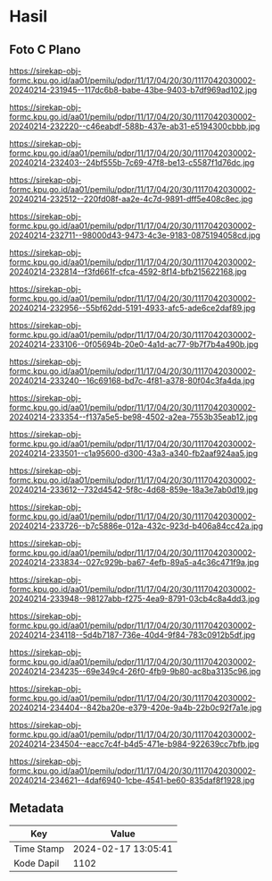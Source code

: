 # Hasil

## Foto C Plano

https://sirekap-obj-formc.kpu.go.id/aa01/pemilu/pdpr/11/17/04/20/30/1117042030002-20240214-231945--117dc6b8-babe-43be-9403-b7df969ad102.jpg

https://sirekap-obj-formc.kpu.go.id/aa01/pemilu/pdpr/11/17/04/20/30/1117042030002-20240214-232220--c46eabdf-588b-437e-ab31-e5194300cbbb.jpg

https://sirekap-obj-formc.kpu.go.id/aa01/pemilu/pdpr/11/17/04/20/30/1117042030002-20240214-232403--24bf555b-7c69-47f8-be13-c5587f1d76dc.jpg

https://sirekap-obj-formc.kpu.go.id/aa01/pemilu/pdpr/11/17/04/20/30/1117042030002-20240214-232512--220fd08f-aa2e-4c7d-9891-dff5e408c8ec.jpg

https://sirekap-obj-formc.kpu.go.id/aa01/pemilu/pdpr/11/17/04/20/30/1117042030002-20240214-232711--98000d43-9473-4c3e-9183-0875194058cd.jpg

https://sirekap-obj-formc.kpu.go.id/aa01/pemilu/pdpr/11/17/04/20/30/1117042030002-20240214-232814--f3fd661f-cfca-4592-8f14-bfb215622168.jpg

https://sirekap-obj-formc.kpu.go.id/aa01/pemilu/pdpr/11/17/04/20/30/1117042030002-20240214-232956--55bf62dd-5191-4933-afc5-ade6ce2daf89.jpg

https://sirekap-obj-formc.kpu.go.id/aa01/pemilu/pdpr/11/17/04/20/30/1117042030002-20240214-233106--0f05694b-20e0-4a1d-ac77-9b7f7b4a490b.jpg

https://sirekap-obj-formc.kpu.go.id/aa01/pemilu/pdpr/11/17/04/20/30/1117042030002-20240214-233240--16c69168-bd7c-4f81-a378-80f04c3fa4da.jpg

https://sirekap-obj-formc.kpu.go.id/aa01/pemilu/pdpr/11/17/04/20/30/1117042030002-20240214-233354--f137a5e5-be98-4502-a2ea-7553b35eab12.jpg

https://sirekap-obj-formc.kpu.go.id/aa01/pemilu/pdpr/11/17/04/20/30/1117042030002-20240214-233501--c1a95600-d300-43a3-a340-fb2aaf924aa5.jpg

https://sirekap-obj-formc.kpu.go.id/aa01/pemilu/pdpr/11/17/04/20/30/1117042030002-20240214-233612--732d4542-5f8c-4d68-859e-18a3e7ab0d19.jpg

https://sirekap-obj-formc.kpu.go.id/aa01/pemilu/pdpr/11/17/04/20/30/1117042030002-20240214-233726--b7c5886e-012a-432c-923d-b406a84cc42a.jpg

https://sirekap-obj-formc.kpu.go.id/aa01/pemilu/pdpr/11/17/04/20/30/1117042030002-20240214-233834--027c929b-ba67-4efb-89a5-a4c36c471f9a.jpg

https://sirekap-obj-formc.kpu.go.id/aa01/pemilu/pdpr/11/17/04/20/30/1117042030002-20240214-233948--98127abb-f275-4ea9-8791-03cb4c8a4dd3.jpg

https://sirekap-obj-formc.kpu.go.id/aa01/pemilu/pdpr/11/17/04/20/30/1117042030002-20240214-234118--5d4b7187-736e-40d4-9f84-783c0912b5df.jpg

https://sirekap-obj-formc.kpu.go.id/aa01/pemilu/pdpr/11/17/04/20/30/1117042030002-20240214-234235--69e349c4-26f0-4fb9-9b80-ac8ba3135c96.jpg

https://sirekap-obj-formc.kpu.go.id/aa01/pemilu/pdpr/11/17/04/20/30/1117042030002-20240214-234404--842ba20e-e379-420e-9a4b-22b0c92f7a1e.jpg

https://sirekap-obj-formc.kpu.go.id/aa01/pemilu/pdpr/11/17/04/20/30/1117042030002-20240214-234504--eacc7c4f-b4d5-471e-b984-922639cc7bfb.jpg

https://sirekap-obj-formc.kpu.go.id/aa01/pemilu/pdpr/11/17/04/20/30/1117042030002-20240214-234621--4daf6940-1cbe-4541-be60-835daf8f1928.jpg


## Metadata

| Key        | Value               |
| ---------- | ------------------- |
| Time Stamp | 2024-02-17 13:05:41 |
| Kode Dapil | 1102                |



